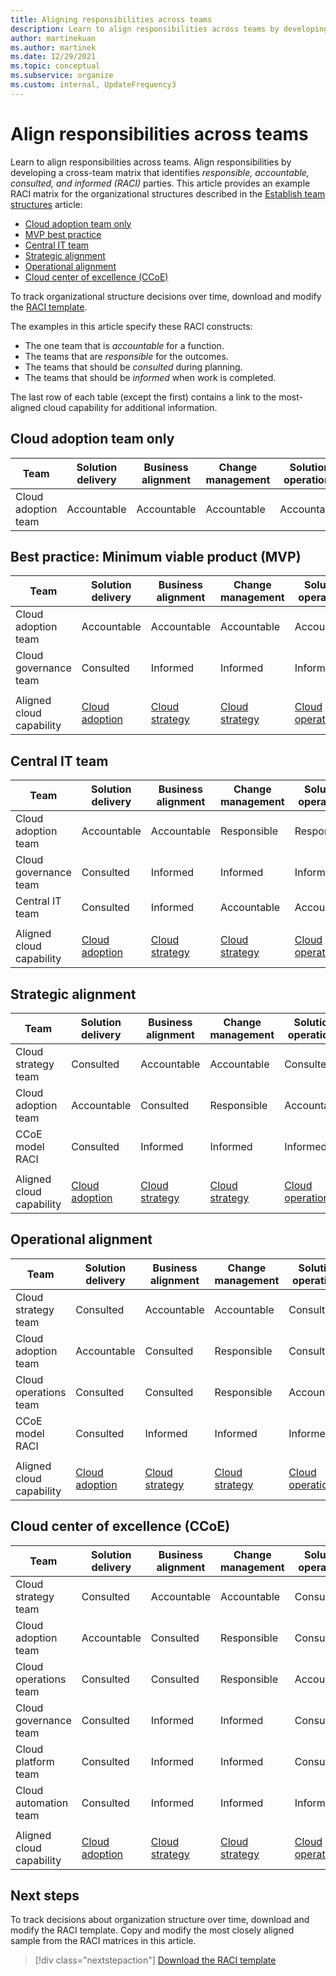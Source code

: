 ```yaml
---
title: Aligning responsibilities across teams
description: Learn to align responsibilities across teams by developing a cross-team matrix that identifies responsible, accountable, consulted, and informed (RACI) parties.
author: martinekuan
ms.author: martinek
ms.date: 12/29/2021
ms.topic: conceptual
ms.subservice: organize
ms.custom: internal, UpdateFrequency3
---
```


# Align responsibilities across teams

Learn to align responsibilities across teams. Align responsibilities by developing a cross-team matrix that identifies *responsible, accountable, consulted, and informed (RACI)* parties. This article provides an example RACI matrix for the organizational structures described in the [Establish team structures](./organization-structures.md) article:

- [Cloud adoption team only](#cloud-adoption-team-only)
- [MVP best practice](#best-practice-minimum-viable-product-mvp)
- [Central IT team](#central-it-team)
- [Strategic alignment](#strategic-alignment)
- [Operational alignment](#operational-alignment)
- [Cloud center of excellence (CCoE)](#cloud-center-of-excellence-ccoe)

To track organizational structure decisions over time, download and modify the [RACI template](https://raw.githubusercontent.com/microsoft/CloudAdoptionFramework/master/organize/raci-template.xlsx).

The examples in this article specify these RACI constructs:

- The one team that is *accountable* for a function.
- The teams that are *responsible* for the outcomes.
- The teams that should be *consulted* during planning.
- The teams that should be *informed* when work is completed.

The last row of each table (except the first) contains a link to the most-aligned cloud capability for additional information.

## Cloud adoption team only

| Team | Solution delivery | Business alignment | Change management | Solution operations | Governance | Platform maturity | Platform operations | Platform automation |
| ------------------- | ----------------- | ------------------ | ----------------- | ------------------- | ----------- | ----------------- | ------------------- | ------------------- |
| Cloud adoption team | Accountable       | Accountable        | Accountable       | Accountable         | Accountable | Accountable       | Accountable         | Accountable         |

## Best practice: Minimum viable product (MVP)

| Team | Solution delivery                     | Business alignment                    | Change management                     | Solution operations                       | Governance                                                                        | Platform maturity                                                             | Platform operations                                                           | Platform automation                                                               |
| ------------------------ | ------------------------------------- | ------------------------------------- | ------------------------------------- | ----------------------------------------- | --------------------------------------------------------------------------------- | ----------------------------------------------------------------------------- | ----------------------------------------------------------------------------- | --------------------------------------------------------------------------------- |
| Cloud adoption team      | Accountable                           | Accountable                           | Accountable                           | Accountable                               | Consulted                                                                         | Consulted                                                                     | Consulted                                                                     | Informed                                                                          |
| Cloud governance team    | Consulted                             | Informed                              | Informed                              | Informed                                  | Accountable                                                                       | Accountable                                                                   | Accountable                                                                   | Accountable                                                                       |
|                          |                                       |                                       |                                       |                                           |                                                                                   |                                                                               |                                                                               |                                                                                   |
| Aligned cloud capability | [Cloud adoption](./cloud-adoption.md) | [Cloud strategy](./cloud-strategy.md) | [Cloud strategy](./cloud-strategy.md) | [Cloud operations](./cloud-operations.md) | [CCoE](./cloud-center-of-excellence.md) and [cloud governance](./cloud-governance.md) | [CCoE](./cloud-center-of-excellence.md) and [cloud platform](./cloud-platform.md) | [CCoE](./cloud-center-of-excellence.md) and [cloud platform](./cloud-platform.md) | [CCoE](./cloud-center-of-excellence.md) and [cloud automation](./cloud-automation.md) |

## Central IT team

| Team | Solution delivery                     | Business alignment                    | Change management                     | Solution operations                       | Governance                                | Platform maturity             | Platform operations           | Platform automation           |
| ------------------------ | ------------------------------------- | ------------------------------------- | ------------------------------------- | ----------------------------------------- | ----------------------------------------- | ----------------------------- | ----------------------------- | ----------------------------- |
| Cloud adoption team      | Accountable                           | Accountable                           | Responsible                           | Responsible                               | Informed                                  | Informed                      | Informed                      | Informed                      |
| Cloud governance team    | Consulted                             | Informed                              | Informed                              | Informed                                  | Accountable                               | Consulted                     | Responsible                   | Informed                      |
| Central IT team               | Consulted                             | Informed                              | Accountable                           | Accountable                               | Responsible                               | Accountable                   | Accountable                   | Accountable                   |
|                          |                                       |                                       |                                       |                                           |                                           |                               |                               |                               |
| Aligned cloud capability | [Cloud adoption](./cloud-adoption.md) | [Cloud strategy](./cloud-strategy.md) | [Cloud strategy](./cloud-strategy.md) | [Cloud operations](./cloud-operations.md) | [Cloud governance](./cloud-governance.md) | [Central IT team](./central-it.md) | [Central IT team](./central-it.md) | [Central IT team](./central-it.md) |

## Strategic alignment

| Team | Solution delivery                     | Business alignment                    | Change management                     | Solution operations                       | Governance                                                                        | Platform maturity                                                             | Platform operations                                                           | Platform automation                                                               |
| ------------------------ | ------------------------------------- | ------------------------------------- | ------------------------------------- | ----------------------------------------- | --------------------------------------------------------------------------------- | ----------------------------------------------------------------------------- | ----------------------------------------------------------------------------- | --------------------------------------------------------------------------------- |
| Cloud strategy team      | Consulted                             | Accountable                           | Accountable                           | Consulted                                 | Consulted                                                                         | Informed                                                                      | Informed                                                                      | Informed                                                                          |
| Cloud adoption team      | Accountable                           | Consulted                             | Responsible                           | Accountable                               | Informed                                                                          | Informed                                                                      | Informed                                                                      | Informed                                                                          |
| CCoE model RACI          | Consulted                             | Informed                              | Informed                              | Informed                                  | Accountable                                                                       | Accountable                                                                   | Accountable                                                                   | Accountable                                                                       |
|                          |                                       |                                       |                                       |                                           |                                                                                   |                                                                               |                                                                               |                                                                                   |
| Aligned cloud capability | [Cloud adoption](./cloud-adoption.md) | [Cloud strategy](./cloud-strategy.md) | [Cloud strategy](./cloud-strategy.md) | [Cloud operations](./cloud-operations.md) | [CCoE](./cloud-center-of-excellence.md) and [cloud governance](./cloud-governance.md) | [CCoE](./cloud-center-of-excellence.md) and [cloud platform](./cloud-platform.md) | [CCoE](./cloud-center-of-excellence.md) and [cloud platform](./cloud-platform.md) | [CCoE](./cloud-center-of-excellence.md) and [cloud automation](./cloud-automation.md) |

## Operational alignment

| Team | Solution delivery                     | Business alignment                    | Change management                     | Solution operations                       | Governance                                                                        | Platform maturity                                                             | Platform operations                                                           | Platform automation                                                               |
| ------------------------ | ------------------------------------- | ------------------------------------- | ------------------------------------- | ----------------------------------------- | --------------------------------------------------------------------------------- | ----------------------------------------------------------------------------- | ----------------------------------------------------------------------------- | --------------------------------------------------------------------------------- |
| Cloud strategy team      | Consulted                             | Accountable                           | Accountable                           | Consulted                                 | Consulted                                                                         | Informed                                                                      | Informed                                                                      | Informed                                                                          |
| Cloud adoption team      | Accountable                           | Consulted                             | Responsible                           | Consulted                                 | Informed                                                                          | Informed                                                                      | Informed                                                                      | Informed                                                                          |
| Cloud operations team    | Consulted                             | Consulted                             | Responsible                           | Accountable                               | Consulted                                                                         | Informed                                                                      | Accountable                                                                   | Consulted                                                                         |
| CCoE model RACI          | Consulted                             | Informed                              | Informed                              | Informed                                  | Accountable                                                                       | Accountable                                                                   | Responsible                                                                   | Accountable                                                                       |
|                          |                                       |                                       |                                       |                                           |                                                                                   |                                                                               |                                                                               |                                                                                   |
| Aligned cloud capability | [Cloud adoption](./cloud-adoption.md) | [Cloud strategy](./cloud-strategy.md) | [Cloud strategy](./cloud-strategy.md) | [Cloud operations](./cloud-operations.md) | [CCoE](./cloud-center-of-excellence.md) and [cloud governance](./cloud-governance.md) | [CCoE](./cloud-center-of-excellence.md) and [cloud platform](./cloud-platform.md) | [CCoE](./cloud-center-of-excellence.md) and [cloud platform](./cloud-platform.md) | [CCoE](./cloud-center-of-excellence.md) and [cloud automation](./cloud-automation.md) |

## Cloud center of excellence (CCoE)

| Team | Solution delivery                     | Business alignment                    | Change management                     | Solution operations                       | Governance                                                                        | Platform maturity                                                             | Platform operations                                                           | Platform automation                                                               |
| ------------------------ | ------------------------------------- | ------------------------------------- | ------------------------------------- | ----------------------------------------- | --------------------------------------------------------------------------------- | ----------------------------------------------------------------------------- | ----------------------------------------------------------------------------- | --------------------------------------------------------------------------------- |
| Cloud strategy team      | Consulted                             | Accountable                           | Accountable                           | Consulted                                 | Consulted                                                                         | Informed                                                                      | Informed                                                                      | Informed                                                                          |
| Cloud adoption team      | Accountable                           | Consulted                             | Responsible                           | Consulted                                 | Informed                                                                          | Informed                                                                      | Informed                                                                      | Informed                                                                          |
| Cloud operations team    | Consulted                             | Consulted                             | Responsible                           | Accountable                               | Consulted                                                                         | Informed                                                                      | Accountable                                                                   | Consulted                                                                         |
| Cloud governance team    | Consulted                             | Informed                              | Informed                              | Consulted                                 | Accountable                                                                       | Consulted                                                                     | Responsible                                                                   | Informed                                                                          |
| Cloud platform team      | Consulted                             | Informed                              | Informed                              | Consulted                                 | Consulted                                                                         | Accountable                                                                   | Responsible                                                                   | Responsible                                                                       |
| Cloud automation team    | Consulted                             | Informed                              | Informed                              | Informed                                  | Consulted                                                                         | Responsible                                                                   | Responsible                                                                   | Accountable                                                                       |
|                          |                                       |                                       |                                       |                                           |                                                                                   |                                                                               |                                                                               |                                                                                   |
| Aligned cloud capability | [Cloud adoption](./cloud-adoption.md) | [Cloud strategy](./cloud-strategy.md) | [Cloud strategy](./cloud-strategy.md) | [Cloud operations](./cloud-operations.md) | [CCoE](./cloud-center-of-excellence.md) and [cloud governance](./cloud-governance.md) | [CCoE](./cloud-center-of-excellence.md) and [cloud platform](./cloud-platform.md) | [CCoE](./cloud-center-of-excellence.md) and [cloud platform](./cloud-platform.md) | [CCoE](./cloud-center-of-excellence.md) and [cloud automation](./cloud-automation.md) |

## Next steps

To track decisions about organization structure over time, download and modify the RACI template. Copy and modify the most closely aligned sample from the RACI matrices in this article.

> [!div class="nextstepaction"]
> [Download the RACI template](https://raw.githubusercontent.com/microsoft/CloudAdoptionFramework/master/organize/raci-template.xlsx)
